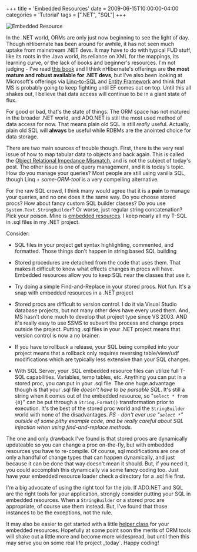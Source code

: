+++
title = 'Embedded Resources'
date = 2009-06-15T10:00:00-04:00
categories = 'Tutorial'
tags = [".NET", "SQL"]
+++

![Embedded Resource](/assets/img/EmbeddedResource.gif)

In the .NET world, ORMs are only just now beginning to see the light of day. Though nHibernate has been around for awhile, it has not seen much uptake from mainstream .NET devs. It may have to do with typical FUD stuff, like its roots in the Java world, its reliance on XML for the mappings, its learning curve, or the lack of books and beginner's resources. I'm not judging - I've read [this book](http://www.amazon.com/NHibernate-Action-Pierre-Henri-Kuat%C3%A9/dp/1932394923/ref=sr_1_1?ie=UTF8&amp;s=books&amp;qid=1245024633&amp;sr=8-1) and I think nHibernate's offerings are **the most mature and robust available for .NET devs**, but I've also been looking at Microsoft's offerings via [Linq-to-SQL](http://www.amazon.com/LINQ-Action-Fabrice-Marguerie/dp/1933988169/ref=sr_1_1?ie=UTF8&amp;s=books&amp;qid=1245024741&amp;sr=1-1) and [Entity Framework](http://www.amazon.com/Programming-Entity-Framework-Julia-Lerman/dp/059652028X/ref=sr_1_1?ie=UTF8&amp;s=books&amp;qid=1245024719&amp;sr=1-1) and think that MS is probably going to keep fighting until EF comes out on top. Until this all shakes out, I believe that data access will continue to be in a giant state of flux.

For good or bad, that's the state of things. The ORM space has not matured in the broader .NET world, and ADO.NET is still the most used method of data access for now. That means plain old SQL is still _really_ useful. Actually, plain old SQL will **always** be useful while RDBMs are the anointed choice for data storage.

There are two main sources of trouble though. First, there is the very real issue of how to map tabular data to objects and back again. This is called the [Object Relational Impedance Mismatch](http://en.wikipedia.org/wiki/Object-relational_impedance_mismatch), and is not the subject of today's post. The other issue is one of query management, and it is today's topic. How do you manage your queries? Most people are still using vanilla SQL, though Linq + _some-ORM-tool_ is a very compelling alternative.

For the raw SQL crowd, I think many would agree that it is a **pain** to manage your queries, and no one does it the same way. Do you choose stored procs? How about fancy custom SQL builder classes? Do you use `System.Text.StringBuilder`? Or worse, just regular string concatenation? Pick your poison. Mine is [embedded resources](http://blog.topholt.com/2008/03/18/c-trick-load-embedded-resources-in-a-class-library/"). I keep nearly all my T-SQL in .sql files in my .NET project.

Consider:

- SQL files in your project get syntax highlighting, commented, and formatted. Those things don't happen in string based SQL building

- Stored procedures are detached from the code that uses them. That makes it difficult to know what effects changes in procs will have. Embedded resources allow you to keep SQL near the classes that use it.

- Try doing a simple Find-and-Replace in your stored procs. Not fun. It's a snap with embedded resources in a .NET project

- Stored procs are difficult to version control. I do it via Visual Studio database projects, but not many other devs have every used them. And, MS hasn't done much to develop that project type since VS 2003. AND it's really easy to use SSMS to subvert the process and change procs outside the project. Putting .sql files in your .NET project means that version control is now a no brainer.

- If you have to rollback a release, your SQL being compiled into your project means that a rollback only requires reversing table/view/udf modifications which are typically less extensive than your SQL changes.

- With SQL Server, your .SQL embedded resource files can utilize full T-SQL capabilities. Variables, temp tables, etc. Anything you can put in a stored proc, you can put in your .sql file. The one huge advantage though is that your .sql file _doesn't have to be parsable SQL_. It's still a string when it comes out of the embedded resource, so "`select * from {0}`" can be put through a `String.Format()` transformation prior to execution. It's the best of the stored proc world and the `StringBuilder` world with none of the disadvantages. _PS - don't ever use "`select *`" outside of some pithy example code, and be really careful about SQL injection when using find-and-replace methods._

The one and only drawback I've found is that stored procs are dynamically updateable so you can change a proc on-the-fly, but with embedded resources you have to re-compile. Of course, sql modifications are one of only a handful of change types that can happen dynamically, and just because it can be done that way doesn't mean it should. But, if you need it, you could accomplish this dynamically via some fancy coding too. Just have your embedded resource loader check a directory for a .sql file first.

I'm a big advocate of using the right tool for the job. If ADO.NET and SQL are the right tools for your application, strongly consider putting your SQL in embedded resources. When a `StringBuilder` or a stored proc are appropriate, of course use them instead. But, I've found that those instances to be the exceptions, not the rule.

It may also be easier to get started with a little [helper class](http://groups.google.com/group/mattmc3/web/EmbeddedResourceHelper.zip) for your embedded resources. Hopefully at some point soon the merits of ORM tools will shake out a little more and become more widespread, but until then this may serve you on some real life project _today`. Happy coding!
